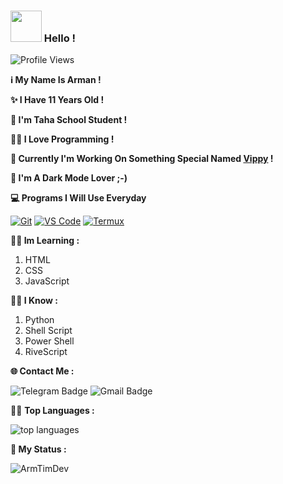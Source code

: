 ### <img src="https://raw.githubusercontent.com/MartinHeinz/MartinHeinz/master/wave.gif" width="50px"> Hello !

![Profile Views](https://gpvc.arturio.dev/ArmTimDev)

**ℹ My Name Is Arman !**

**✨ I Have 11 Years Old !**

**🏫 I'm Taha School Student !**

**👨‍💻 I Love Programming !**

**🐍 Currently I'm Working On Something Special Named [Vippy](https://github.com/ArmTimDev/Vippy/) !**

**🌙 I'm A Dark Mode Lover ;-)**

**💻 Programs I Will Use Everyday**

 [![Git](https://img.shields.io/badge/-Git-%23F05032?style=flat-square&logo=git&logoColor=%23ffffff)](https://git-scm.com) 
 [![VS Code](https://img.shields.io/badge/-VSCode-%23007ACC?style=flat-square&logo=visual-studio-code)](https://code.visualstudio.com/) 
 [![Termux](https://img.shields.io/badge/-Termux-%232c3e50?style=flat-square&logo=typescript)](https://termux.com)

**👨‍🎓 Im Learning :**
1. HTML
2. CSS
3. JavaScript

**👨‍🏫 I Know :**
1. Python
2. Shell Script
3. Power Shell
4. RiveScript

**🌐 Contact Me :**

![Telegram Badge](https://img.shields.io/badge/-ItsArmanDev-1ca0f1?style=flat-square&logo=telegram&logoColor=white&link=https://t.me/ItsArmanDev)
![Gmail Badge](https://img.shields.io/badge/-Arm.Tim.Dev@gmail.com-c14438?style=flat-square&logo=Gmail&logoColor=white&link=mailto:Arm.Tim.Dev@gmail.com)

👨‍💻 **Top Languages :**

![top languages](https://github-readme-stats.vercel.app/api/top-langs/?username=ArmTimDev&show_icons=true&theme=algolia&layout=compact)

**🐙 My Status :**

<p align="center">&nbsp;<img align="left" src="https://github-readme-stats.vercel.app/api?username=ArmTimDev&theme=algolia&show_icons=true" alt="ArmTimDev"/></p>
